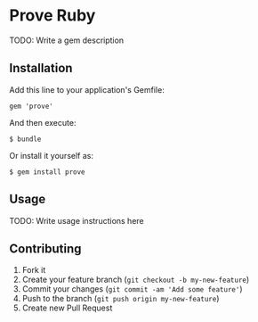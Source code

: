 # Prove Ruby

TODO: Write a gem description

## Installation

Add this line to your application's Gemfile:

    gem 'prove'

And then execute:

    $ bundle

Or install it yourself as:

    $ gem install prove

## Usage

TODO: Write usage instructions here

## Contributing

1. Fork it
2. Create your feature branch (`git checkout -b my-new-feature`)
3. Commit your changes (`git commit -am 'Add some feature'`)
4. Push to the branch (`git push origin my-new-feature`)
5. Create new Pull Request
